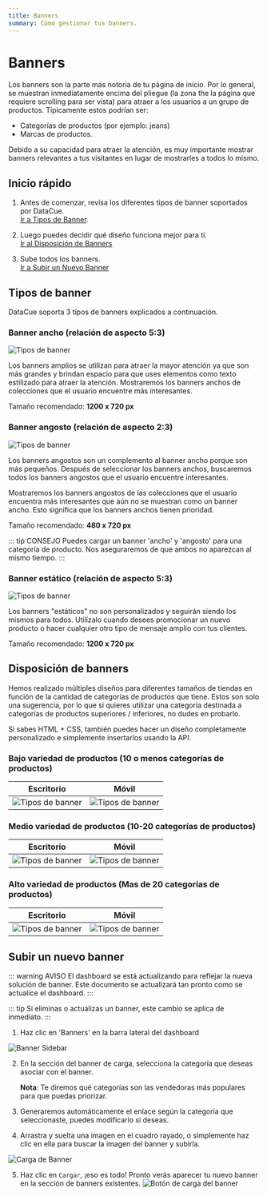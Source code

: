 ```yaml
---
title: Banners
summary: Cómo gestionar tus banners.
---
```


# Banners

Los banners son la parte más notoria de tu página de inicio. Por lo general, se muestran inmediatamente encima del pliegue (la zona the la página que requiere scrolling para ser vista) para atraer a los usuarios a un grupo de productos. Típicamente estos podrían ser:

- Categorías de productos (por ejemplo: jeans)
- Marcas de productos.

Debido a su capacidad para atraer la atención, es muy importante mostrar banners relevantes a tus visitantes en lugar de mostrarles a todos lo mismo.


## Inicio rápido

1. Antes de comenzar, revisa los diferentes tipos de banner soportados por DataCue.  
[Ir a Tipos de Banner](#tipos-de-banner).

1. Luego puedes decidir qué diseño funciona mejor para ti.  
[Ir al Disposición de Banners](#disposicion-de-banners)

1. Sube todos los banners.  
[Ir a Subir un Nuevo Banner](#subir-un-nuevo-banner)

<!-- 1. Vea las recomendaciones del panel para decidir qué categorías priorizar qué pancartas crear .-->


## Tipos de banner
DataCue soporta 3 tipos de banners explicados a continuación.

### Banner ancho (relación de aspecto 5:3)

![Tipos de banner](./images/banner-wide.jpg)

Los banners amplios se utilizan para atraer la mayor atención ya que son más grandes y brindan espacio para que uses elementos como texto estilizado para atraer la atención. Mostraremos los banners anchos de colecciones que el usuario encuentre más interesantes.

Tamaño recomendado: **1200 x 720 px**

### Banner angosto (relación de aspecto 2:3)

![Tipos de banner](./images/banner-narrow.jpg)

Los banners angostos son un complemento al banner ancho porque son más pequeños. Después de seleccionar los banners anchos, buscaremos todos los banners angostos que el usuario encuentre interesantes.

Mostraremos los banners angostos de las colecciones que el usuario encuentra más interesantes que aún no se muestran como un banner ancho. Esto significa que los banners anchos tienen prioridad.

Tamaño recomendado: **480 x 720 px**

::: tip CONSEJO
Puedes cargar un banner 'ancho' y 'angosto' para una categoría de producto. Nos aseguraremos de que ambos no aparezcan al mismo tiempo.
:::

### Banner estático (relación de aspecto 5:3)

![Tipos de banner](./images/banner-wide-static.jpg)

Los banners "estáticos" no son personalizados y seguirán siendo los mismos para todos. Utilízalo cuando desees promocionar un nuevo producto o hacer cualquier otro tipo de mensaje amplio con tus clientes.

Tamaño recomendado: **1200 x 720 px**

## Disposición de banners

Hemos realizado múltiples diseños para diferentes tamaños de tiendas en función de la cantidad de categorías de productos que tiene. Estos son solo una sugerencia, por lo que si quieres utilizar una categoría destinada a categorías de productos superiores / inferiores, no dudes en probarlo.

Si sabes HTML + CSS, también puedes hacer un diseño completamente personalizado e simplemente insertarlos usando la API.

### Bajo variedad de productos (10 o menos categorías de productos)

| Escritorio | Móvil |
| ------------------- | ------ |
| ![Tipos de banner](./images/banner-layout/1-wide-2-narrow-desktop.jpg) | ![Tipos de banner](./images/banner-layout/1-wide-2-narrow-mobile.jpg) |


### Medio variedad de productos (10-20 categorías de productos)

| Escritorio | Móvil |
| ------------------- | ------ |
| ![Tipos de banner](./images/banner-layout/2-wide-2-narrow-desktop.jpg) | ![Tipos de banner](./images/banner-layout/2-wide-2-narrow-mobile.jpg) |


### Alto variedad de productos (Mas de 20 categorías de productos)

| Escritorio | Móvil |
| ------------------- | ------ |
| ![Tipos de banner](./images/banner-layout/3-wide-2-narrow-desktop.jpg) | ![Tipos de banner](./images/banner-layout/3-wide-2-narrow-mobile.jpg) |

## Subir un nuevo banner

::: warning AVISO
El dashboard se está actualizando para reflejar la nueva solución de banner. Este documento se actualizará tan pronto como se actualice el dashboard.
:::

::: tip
Si eliminas o actualizas un banner, este cambio se aplica de inmediato.
:::
1. Haz clic en 'Banners' en la barra lateral del dashboard

![Banner Sidebar](./images/banner_sidebar.png)

2. En la sección del banner de carga, selecciona la categoría que deseas asociar con el banner.  

    **Nota**: Te diremos qué categorías son las vendedoras más populares para que puedas priorizar.

3. Generaremos automáticamente el enlace según la categoría que seleccionaste, puedes modificarlo si deseas.

4. Arrastra y suelta una imagen en el cuadro rayado, o simplemente haz clic en ella para buscar la imagen del banner y subirla.

![Carga de Banner](./images/banner_upload_form.jpg)

5. Haz clic en `Cargar`, ¡eso es todo! Pronto verás aparecer tu nuevo banner en la sección de banners existentes.
![Botón de carga del banner](./images/banner_upload_btn.png)
